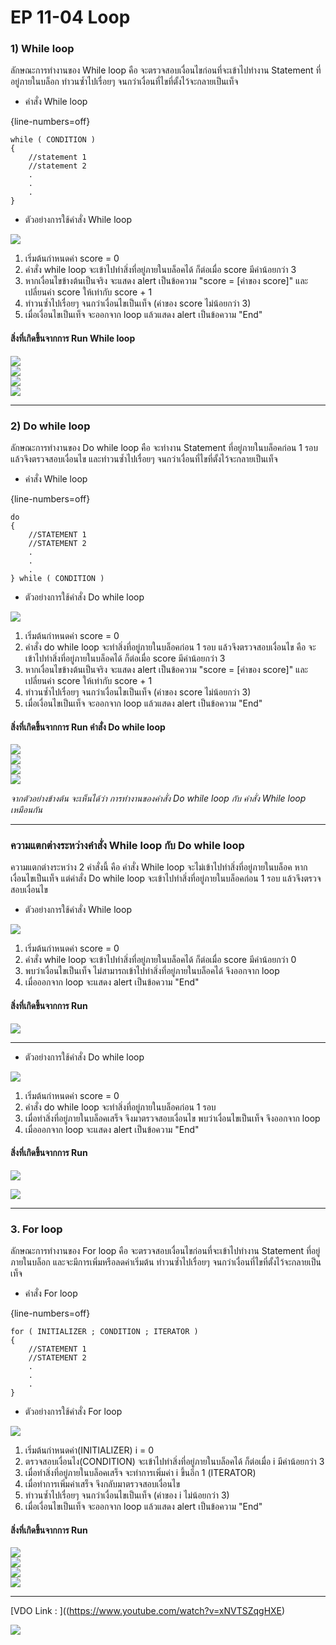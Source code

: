 # EP 11-04 Loop

### 1) While loop  

ลักษณะการทำงานของ While loop คือ จะตรวจสอบเงื่อนไขก่อนที่จะเข้าไปทำงาน Statement ที่อยู่ภายในบล็อก ทำวนซ้ำไปเรื่อยๆ จนกว่าเงื่อนที่ไขที่ตั้งไว้จะกลายเป็นเท็จ

* คำสั่ง While loop  

{line-numbers=off}
~~~~~~~~
while ( CONDITION )
{
    //statement 1
    //statement 2
    .
    .
    .
}
~~~~~~~~

* ตัวอย่างการใช้คำสั่ง While loop  

![](images/EP11-04Loop/01.PNG)  

1) เริ่มต้นกำหนดค่า score = 0
2) คำสั่ง while loop จะเข้าไปทำสิ่งที่อยู่ภายในบล็อคได้ ก็ต่อเมื่อ score มีค่าน้อยกว่า 3
3) หากเงื่อนไขข้างต้นเป็นจริง จะแสดง alert เป็นข้อความ "score = [ค่าของ score]" และ เปลี่ยนค่า score ให้เท่ากับ score + 1
4) ทำวนซ้ำไปเรื่อยๆ จนกว่าเงื่อนไขเป็นเท็จ (ค่าของ score ไม่น้อยกว่า 3)
5) เมื่อเงื่อนไขเป็นเท็จ จะออกจาก loop แล้วแสดง alert เป็นข้อความ "End"  

#### สิ่งที่เกิดขึ้นจากการ Run While loop  

![](images/EP11-04Loop/02.PNG)  
![](images/EP11-04Loop/03.PNG)  
![](images/EP11-04Loop/04.PNG)  
![](images/EP11-04Loop/05.PNG)  

* * *

### 2) Do while loop

ลักษณะการทำงานของ Do while loop คือ จะทำงาน Statement ที่อยู่ภายในบล็อคก่อน 1 รอบ แล้วจึงตรวจสอบเงื่อนไข และทำวนซ้ำไปเรื่อยๆ จนกว่าเงื่อนที่ไขที่ตั้งไว้จะกลายเป็นเท็จ

* คำสั่ง While loop  

{line-numbers=off}
~~~~~~~~
do
{
    //STATEMENT 1
    //STATEMENT 2
    .
    .
    .
} while ( CONDITION )
~~~~~~~~

* ตัวอย่างการใช้คำสั่ง Do while loop  

![](images/EP11-04Loop/06.PNG)  

1. เริ่มต้นกำหนดค่า score = 0
2. คำสั่ง do while loop จะทำสิ่งที่อยู่ภายในบล็อคก่อน 1 รอบ แล้วจึงตรวจสอบเงื่อนไข คือ จะเข้าไปทำสิ่งที่อยู่ภายในบล็อคได้ ก็ต่อเมื่อ score มีค่าน้อยกว่า 3
3. หากเงื่อนไขข้างต้นเป็นจริง จะแสดง alert เป็นข้อความ "score = [ค่าของ score]" และ เปลี่ยนค่า score ให้เท่ากับ score + 1
4. ทำวนซ้ำไปเรื่อยๆ จนกว่าเงื่อนไขเป็นเท็จ (ค่าของ score ไม่น้อยกว่า 3)
5. เมื่อเงื่อนไขเป็นเท็จ จะออกจาก loop แล้วแสดง alert เป็นข้อความ "End" 

#### สิ่งที่เกิดขึ้นจากการ Run คำสั่ง Do while loop  

![](images/EP11-04Loop/02.PNG)  
![](images/EP11-04Loop/03.PNG)  
![](images/EP11-04Loop/04.PNG)  
![](images/EP11-04Loop/05.PNG)  

*จากตัวอย่างข้างต้น จะเห็นได้ว่า การทำงานของคำสั่ง Do while loop กับ คำสั่ง While loop เหมือนกัน*

* * *

### ความแตกต่างระหว่างคำสั่ง While loop กับ Do while loop

ความแตกต่างระหว่าง 2 คำสั่งนี้ คือ คำสั่ง While loop จะไม่เข้าไปทำสิ่งที่อยู่ภายในบล็อค หากเงื่อนไขเป็นเท็จ แต่คำสั่ง Do while loop จะเข้าไปทำสิ่งที่อยู่ภายในบล็อคก่อน 1 รอบ แล้วจึงตรวจสอบเงื่อนไข

* ตัวอย่างการใช้คำสั่ง While loop  

![](images/EP11-04Loop/08.PNG)  

1) เริ่มต้นกำหนดค่า score = 0
2) คำสั่ง while loop จะเข้าไปทำสิ่งที่อยู่ภายในบล็อคได้ ก็ต่อเมื่อ score มีค่าน้อยกว่า 0
3) พบว่าเงื่อนไขเป็นเท็จ ไม่สามารถเข้าไปทำสิ่งที่อยู่ภายในบล็อคได้ จึงออกจาก loop
4) เมื่อออกจาก loop จะแสดง alert เป็นข้อความ "End"

#### สิ่งที่เกิดขึ้นจากการ Run

![](images/EP11-04Loop/05.PNG)  

* * *

* ตัวอย่างการใช้คำสั่ง Do while loop  

![](images/EP11-04Loop/07.PNG)  

1) เริ่มต้นกำหนดค่า score = 0
2) คำสั่ง do while loop จะทำสิ่งที่อยู่ภายในบล็อคก่อน 1 รอบ  
3) เมื่อทำสิ่งที่อยู่ภายในบล็อคเสร็จ จึงมาตรวจสอบเงื่อนไข พบว่าเงื่อนไขเป็นเท็จ จึงออกจาก loop
4) เมื่อออกจาก loop จะแสดง alert เป็นข้อความ "End"  

#### สิ่งที่เกิดขึ้นจากการ Run

![](images/EP11-04Loop/02.PNG)  

![](images/EP11-04Loop/05.PNG)  

* * *

### 3. For loop

ลักษณะการทำงานของ For loop คือ จะตรวจสอบเงื่อนไขก่อนที่จะเข้าไปทำงาน Statement ที่อยู่ภายในบล็อก และจะมีการเพิ่มหรือลดค่าเริ่มต้น ทำวนซ้ำไปเรื่อยๆ จนกว่าเงื่อนที่ไขที่ตั้งไว้จะกลายเป็นเท็จ

* คำสั่ง For loop 

{line-numbers=off}
~~~~~~~~
for ( INITIALIZER ; CONDITION ; ITERATOR )
{
    //STATEMENT 1
    //STATEMENT 2
    .
    .
    .
}
~~~~~~~~

* ตัวอย่างการใช้คำสั่ง For loop  

![](images/EP11-04Loop/09.PNG)  

1) เริ่มต้นกำหนดค่า(INITIALIZER) i = 0
2) ตรวจสอบเงื่อนไง(CONDITION) จะเข้าไปทำสิ่งที่อยู่ภายในบล็อคได้ ก็ต่อเมื่อ i มีค่าน้อยกว่า 3   
3) เมื่อทำสิ่งที่อยู่ภายในบล็อคเสร็จ จะทำการเพิ่มค่า i ขึ้นอีก 1 (ITERATOR)
4) เมื่อทำการเพิ่มค่าเสร็จ จึงกลับมาตรวจสอบเงื่อนไข 
5) ทำวนซ้ำไปเรื่อยๆ จนกว่าเงื่อนไขเป็นเท็จ (ค่าของ i ไม่น้อยกว่า 3)
6) เมื่อเงื่อนไขเป็นเท็จ จะออกจาก loop แล้วแสดง alert เป็นข้อความ "End"  

#### สิ่งที่เกิดขึ้นจากการ Run

![](images/EP11-04Loop/10.PNG)  
![](images/EP11-04Loop/11.PNG)  
![](images/EP11-04Loop/12.PNG)  
![](images/EP11-04Loop/05.PNG)  

* * *

[VDO Link : ]((https://www.youtube.com/watch?v=xNVTSZqgHXE)

[![](images/EP11/00.PNG)](https://www.youtube.com/watch?v=xNVTSZqgHXE)
